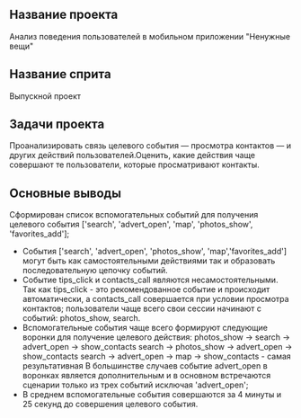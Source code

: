 ## Название проекта
Анализ поведения пользователей в мобильном приложении "Ненужные вещи"
## Название сприта
Выпускной проект
## Задачи проекта
Проанализировать связь целевого события — просмотра контактов — и других действий пользователей.Оценить, какие действия чаще совершают те пользователи, которые просматривают контакты.
## Основные выводы
Сформирован список вспомогательных событий для получения целевого события ['search', 'advert_open', 'map', 'photos_show', 'favorites_add'];
- События ['search', 'advert_open', 'photos_show', 'map','favorites_add'] могут быть как самостоятельными действиями так и образовать последовательную цепочку событий. 
- Событие tips_click и contacts_call являются несамостоятельными. Так как tips_click - это рекомендованное событие и происходит автоматически, а contacts_call совершается при условии просмотра контактов;
пользователи чаще всего свои сессии начинают с событий: photos_show, search.
- Вспомогательные события чаще всего формируют следующие воронки для получение целевого действия:
photos_show → search → advert_open → show_contacts
search → photos_show → advert_open → show_contacts
search → advert_open → map → show_contacts - самая результативная
В большинстве случаев событие advert_open в воронках является дополнительным и в основном встречаются сценарии только из трех событий исключая 'advert_open';
- В среднем вспомогательные события совершаются за 4 минуты и 25 секунд до совершения целевого события.
